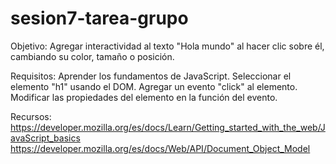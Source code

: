 # sesion7-tarea-grupo

Objetivo: Agregar interactividad al texto "Hola mundo" al hacer clic sobre él, cambiando su color, tamaño o posición.

Requisitos:
Aprender los fundamentos de JavaScript.
Seleccionar el elemento "h1" usando el DOM.
Agregar un evento "click" al elemento.
Modificar las propiedades del elemento en la función del evento.

Recursos:
https://developer.mozilla.org/es/docs/Learn/Getting_started_with_the_web/JavaScript_basics
https://developer.mozilla.org/es/docs/Web/API/Document_Object_Model
